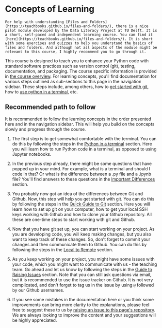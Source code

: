 # Concepts of Learning

```{note}
For help with understanding [Files and Folders](https://teachbooks.github.io/files-and-folders/), there is a nice pilot module developed by the Data Literacy Project at TU Delft. It is a short, self-paced and independent learning course. You can find it [here](https://teachbooks.github.io/files-and-folders/). It is short with some exercises and quizzes to help you understand the basics of files and folders. And although not all aspects of the module might be relevant to this course, I highly recommend you to go through it.
```

This course is designed to teach you to enhance your Python code with standard software practices such as version control (git), testing, documentation, and packaging. The course specific information is provided in [the course overview](../course/overview.md). For learning concepts, you'll find documentation for various steps outlined as sub-sections to this page in the navigation sidebar. These steps include, among others, how to [get started with git](quick-guide-to-git.md), how to [use python in a terminal](python-in-a-terminal.md), etc. 

## Recommended path to follow

It is recommended to follow the learning concepts in the order presented here and in the navigation sidebar. This will help you build on the concepts slowly and progress through the course.

1. The first step is to get somewhat comfortable with the terminal. You can do this by following the steps in the [Python in a terminal](python-in-a-terminal.md) section. Here you will learn how to run Python code in a terminal, as opposed to using Jupyter notebooks.

2. In the previous step already, there might be some questions that have popped up in your mind. For example, what is a terminal and should I code in that? Or what is the difference between a .py file and a .ipynb file? You'll find answers to these questions in the [Important Differences](important-differences.md) section.

3. You probably now got an idea of the differences between Git and Github. Now, this step will help you get started with git. You can do this by following the steps in the [Quick Guide to Git](quick-guide-to-git.md) section. Here you will learn how to set up git on your computer, how to get your local SSH keys working with Github and how to clone your Github repository. All these are one-time steps to start working with git and Github.

4. Now that you have git set up, you can start working on your project. As you are developing code, you will keep making changes, but you also want to keep track of these changes. So, don't forget to commit your changes and then communicate them to Github. You can do this by following the steps in the [Local to Remote](local-to-remote.md) section.

5. As you keep working on your project, you might have some issues with your code, which you might want to communicate with us - the teaching team. Go ahead and let us know by following the steps in the [Guide to Raising Issues](guide-to-raising-issues.md) section. Note that you can still ask questions via email, but it is recommended to use the issue tracker on Github. It is not very complicated, and don't forget to tag us in the issue by using `@` followed by our Github usernames.

6. If you see some mistakes in the documentation here or you think some improvements can bring more clarity to the explanations, please feel free to suggest these to us by [raising an issue to this page's repository](https://github.com/Geet-George/test-doc-pack/issues/new/choose). We are always looking to improve the content and your suggestions will be highly appreciated.